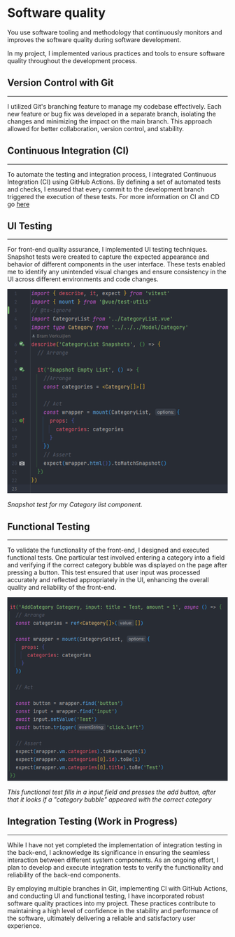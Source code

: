 # Software quality

You use software tooling and methodology that continuously monitors and improves the software quality during software development.

In my project, I implemented various practices and tools to ensure software quality throughout the development process. 

## Version Control with Git
***
I utilized Git's branching feature to manage my codebase effectively. Each new feature or bug fix was developed in a separate branch, isolating the changes and minimizing the impact on the main branch. This approach allowed for better collaboration, version control, and stability.

## Continuous Integration (CI)
***
To automate the testing and integration process, I integrated Continuous Integration (CI) using GitHub Actions. 
By defining a set of automated tests and checks, I ensured that every commit to the development branch triggered the execution of these tests. 
For more information on CI and CD go [here](https://github.com/BramVerkuijlen/Portfolio-S3/blob/main/ProofLearningOutcomes/CI-CD.md)

## UI Testing
***
For front-end quality assurance, I implemented UI testing techniques. 
Snapshot tests were created to capture the expected appearance and behavior of different components in the user interface.
These tests enabled me to identify any unintended visual changes and ensure consistency in the UI across different environments and code changes.

![Snapshot test](https://github.com/BramVerkuijlen/Portfolio-S3/blob/main/ProofLearningOutcomes/Images/snapshot%20testing%20front-end.png)

*Snapshot test for my Category list component.*

## Functional Testing
***
To validate the functionality of the front-end, I designed and executed functional tests. 
One particular test involved entering a category into a field and verifying if the correct category bubble was displayed on the page after pressing a button.
This test ensured that user input was processed accurately and reflected appropriately in the UI, enhancing the overall quality and reliability of the front-end.

![functional test](https://github.com/BramVerkuijlen/Portfolio-S3/blob/main/ProofLearningOutcomes/Images/Functional%20test%20front%20end.png)

*This functional test fills in a input field and presses the add button, after that it looks if a "category bubble" appeared with the correct category*

## Integration Testing (Work in Progress)
***
While I have not yet completed the implementation of integration testing in the back-end, I acknowledge its significance in ensuring the seamless interaction between different system components. As an ongoing effort, I plan to develop and execute integration tests to verify the functionality and reliability of the back-end components.

By employing multiple branches in Git, implementing CI with GitHub Actions, and conducting UI and functional testing, I have incorporated robust software quality practices into my project. These practices contribute to maintaining a high level of confidence in the stability and performance of the software, ultimately delivering a reliable and satisfactory user experience.
